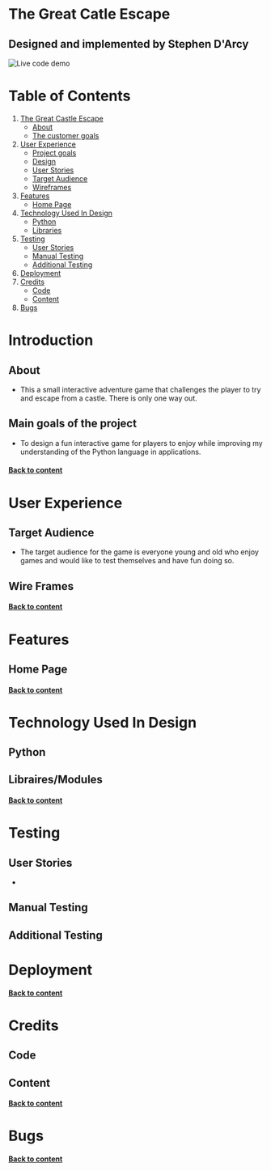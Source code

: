 # The Great Catle Escape
## Designed and implemented by Stephen D'Arcy

![Live code demo](assets/images/demo.gif)

# Table of Contents

1. [The Great Castle Escape](#The-Great-Castle-Escape)
   * [About](#About)
   * [The customer goals](#The-customer-goals)
2. [User Experience](#User-Experience)
   * [Project goals](#Project-goals)
   * [Design](#Design)
   * [User Stories](#User-Stories)
   * [Target Audience](#Target-Audience)
   * [Wireframes](#Wireframes)
3. [Features](#Features)
   * [Home Page](#Home-Page)
4. [Technology Used In Design](#Technology-Used-In-Design)
   * [Python](#Python)
   * [Libraries](#Libraries)
5. [Testing](#Testing)
   * [User Stories](#User-Stories-Testing)
   * [Manual Testing](#Manual-Testing)
   * [Additional Testing ](#Additional-Testing)
6. [Deployment](#Deployment)
7. [Credits](#Credits)
   * [Code](#Code)
   * [Content](#Content)
8. [Bugs](#Bugs)


# Introduction

## About

* This a small interactive adventure game that challenges the player to try and escape from a castle. There is only one way out.

## Main goals of the project

* To design a fun interactive game for players to enjoy while improving my understanding of the Python language in applications.

#### [Back to content](#table-of-contents)

# User Experience

## Target Audience

* The target audience for the game is everyone young and old who enjoy games and would like to test themselves and have fun doing so.

## Wire Frames

#### [Back to content](#table-of-contents)

# Features

## Home Page

#### [Back to content](#table-of-contents)

# Technology Used In Design

## Python

## Libraires/Modules

#### [Back to content](#table-of-contents)

# Testing

## User Stories

*

## Manual Testing

## Additional Testing

# Deployment

#### [Back to content](#table-of-contents)

# Credits

## Code

## Content

#### [Back to content](#table-of-contents)

# Bugs

#### [Back to content](#table-of-contents)